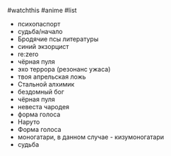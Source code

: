 #watchthis #anime #list 

- психопаспорт
- судьба/начало
- Бродячие псы литературы
- синий экзорцист
- re:zero
- чёрная пуля
- эхо террора (резонанс ужаса) 
- твоя апрельская ложь
- Стальной алхимик 
- бездомный бог
- чёрная пуля
- невеста чародея 
- форма голоса
- Наруто
- Форма голоса
- моногатари, в данном случае - кизумоногатари 
- судьба